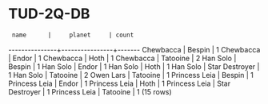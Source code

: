 # TUD-2Q-DB

     name      |     planet     | count 
---------------+----------------+-------
 Chewbacca     | Bespin         |     1
 Chewbacca     | Endor          |     1
 Chewbacca     | Hoth           |     1
 Chewbacca     | Tatooine       |     2
 Han Solo      | Bespin         |     1
 Han Solo      | Endor          |     1
 Han Solo      | Hoth           |     1
 Han Solo      | Star Destroyer |     1
 Han Solo      | Tatooine       |     2
 Owen Lars     | Tatooine       |     1
 Princess Leia | Bespin         |     1
 Princess Leia | Endor          |     1
 Princess Leia | Hoth           |     1
 Princess Leia | Star Destroyer |     1
 Princess Leia | Tatooine       |     1
(15 rows)
